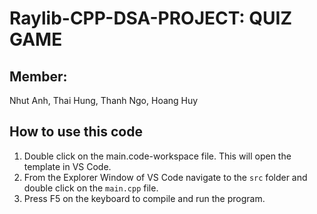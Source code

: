 # Raylib-CPP-DSA-PROJECT: QUIZ GAME

## Member:

Nhut Anh, Thai Hung, Thanh Ngo, Hoang Huy

## How to use this code

1. Double click on the main.code-workspace file. This will open the template in VS Code.
2. From the Explorer Window of VS Code navigate to the `src` folder and double click on the `main.cpp` file.
3. Press F5 on the keyboard to compile and run the program.
